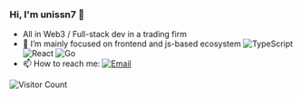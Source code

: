 ### Hi, I'm unissn7 👋

- All in Web3 / Full-stack dev in a trading firm
- 🐶 I’m mainly focused on frontend and js-based ecosystem ![TypeScript](https://img.shields.io/badge/-TypeScript-007ACC?style=flat-square&logo=TypeScript&logoColor=fff) ![React](https://img.shields.io/badge/-React-61DAFB?style=flat-square&logo=React&logoColor=000) ![Go](https://img.shields.io/badge/-Go-4FC08D?style=flat-square&logo=Go&logoColor=fff) 
- 📫 How to reach me: [![Email](https://img.shields.io/badge/-i@know.cx-1e87f0?style=flat-square&logo=Gmail&logoColor=fff)](mailto:i@know.cx)

![Visitor Count](https://visitor-badge.laobi.icu/badge?page_id=pcdotfan)
